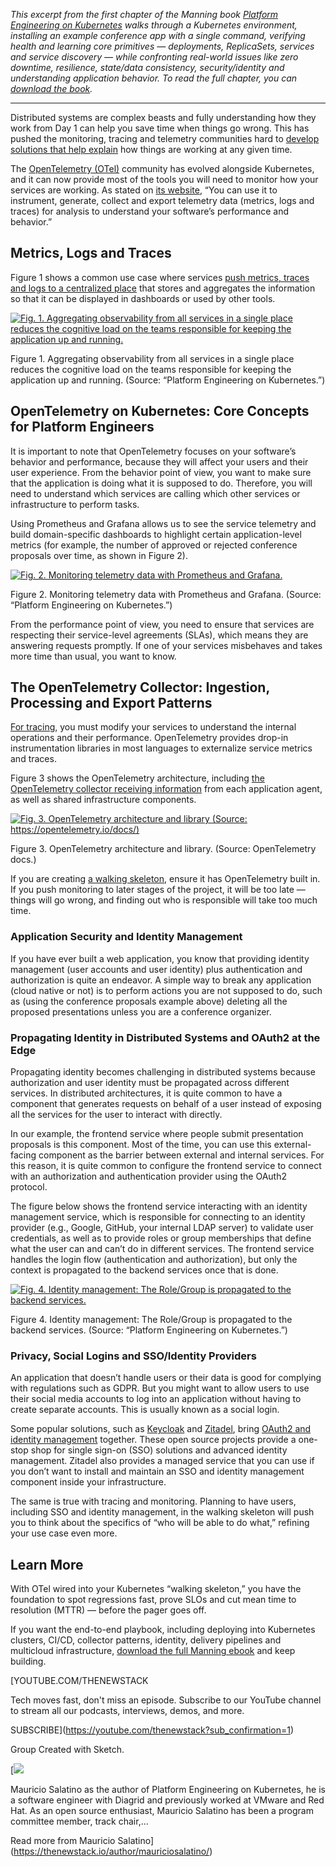 *This excerpt from the first chapter of the Manning book [Platform Engineering on Kubernetes](https://chronosphere.io/resource/platform-engineering-on-kubernetes/?utm_source=sponsored-content&utm_id=TNS) walks through a Kubernetes environment, installing an example conference app with a single command, verifying health and learning core primitives — deployments, ReplicaSets, services and service discovery — while confronting real-world issues like zero downtime, resilience, state/data consistency, security/identity and understanding application behavior. To read the full chapter, you can [download the book](https://chronosphere.io/resource/platform-engineering-on-kubernetes/?utm_source=sponsored-content&utm_id=TNS).*

---

Distributed systems are complex beasts and fully understanding how they work from Day 1 can help you save time when things go wrong. This has pushed the monitoring, tracing and telemetry communities hard to [develop solutions that help explain](https://www.youtube.com/watch?v=4iBU7YpG0Dw&utm_source=sponsored-content&utm_id=TNS) how things are working at any given time.

The [OpenTelemetry (OTel)](https://thenewstack.io/what-is-opentelemetry-the-ultimate-guide) community has evolved alongside Kubernetes, and it can now provide most of the tools you will need to monitor how your services are working. As stated on [its website](https://opentelemetry.io/), “You can use it to instrument, generate, collect and export telemetry data (metrics, logs and traces) for analysis to understand your software’s performance and behavior.”

## Metrics, Logs and Traces

Figure 1 shows a common use case where services [push metrics, traces and logs to a centralized place](https://dev.to/siddhantkcode/the-mechanics-of-distributed-tracing-in-opentelemetry-1ohk) that stores and aggregates the information so that it can be displayed in dashboards or used by other tools.

[![Fig. 1. Aggregating observability from all services in a single place reduces the cognitive load on the teams responsible for keeping the application up and running.](https://cdn.thenewstack.io/media/2025/10/0d0b88b1-aggregating-observability_fig1.png)](https://cdn.thenewstack.io/media/2025/10/0d0b88b1-aggregating-observability_fig1.png)

Figure 1. Aggregating observability from all services in a single place reduces the cognitive load on the teams responsible for keeping the application up and running. (Source: “Platform Engineering on Kubernetes.”)

## OpenTelemetry on Kubernetes: Core Concepts for Platform Engineers

It is important to note that OpenTelemetry focuses on your software’s behavior and performance, because they will affect your users and their user experience. From the behavior point of view, you want to make sure that the application is doing what it is supposed to do. Therefore, you will need to understand which services are calling which other services or infrastructure to perform tasks.

Using Prometheus and Grafana allows us to see the service telemetry and build domain-specific dashboards to highlight certain application-level metrics (for example, the number of approved or rejected conference proposals over time, as shown in Figure 2).

[![Fig. 2. Monitoring telemetry data with Prometheus and Grafana.](https://cdn.thenewstack.io/media/2025/10/40b6f656-monitoring-telemetry_fig2.png)](https://cdn.thenewstack.io/media/2025/10/40b6f656-monitoring-telemetry_fig2.png)

Figure 2. Monitoring telemetry data with Prometheus and Grafana. (Source: “Platform Engineering on Kubernetes.”)

From the performance point of view, you need to ensure that services are respecting their service-level agreements (SLAs), which means they are answering requests promptly. If one of your services misbehaves and takes more time than usual, you want to know.

## The OpenTelemetry Collector: Ingestion, Processing and Export Patterns

[For tracing](https://chronosphere.io/platform/distributed-tracing/?utm_source=sponsored-content&utm_id=TNS), you must modify your services to understand the internal operations and their performance. OpenTelemetry provides drop-in instrumentation libraries in most languages to externalize service metrics and traces.

Figure 3 shows the OpenTelemetry architecture, including [the OpenTelemetry collector receiving information](https://docs.chronosphere.io/ingest/metrics-traces/otel/otel-ingest?utm_source=sponsored-content&utm_id=TNS) from each application agent, as well as shared infrastructure components.

[![Fig. 3. OpenTelemetry architecture and library (Source: https://opentelemetry.io/docs/)](https://cdn.thenewstack.io/media/2025/10/4627f7a7-otel-architecture_fig3.png)](https://cdn.thenewstack.io/media/2025/10/4627f7a7-otel-architecture_fig3.png)

Figure 3. OpenTelemetry architecture and library. (Source: OpenTelemetry docs.)

If you are creating [a walking skeleton](https://www.youtube.com/watch?v=EY13z1XFVmg&t=2s), ensure it has OpenTelemetry built in. If you push monitoring to later stages of the project, it will be too late — things will go wrong, and finding out who is responsible will take too much time.

### Application Security and Identity Management

If you have ever built a web application, you know that providing identity management (user accounts and user identity) plus authentication and authorization is quite an endeavor. A simple way to break any application (cloud native or not) is to perform actions you are not supposed to do, such as (using the conference proposals example above) deleting all the proposed presentations unless you are a conference organizer.

### Propagating Identity in Distributed Systems and OAuth2 at the Edge

Propagating identity becomes challenging in distributed systems because authorization and user identity must be propagated across different services. In distributed architectures, it is quite common to have a component that generates requests on behalf of a user instead of exposing all the services for the user to interact with directly.

In our example, the frontend service where people submit presentation proposals is this component. Most of the time, you can use this external-facing component as the barrier between external and internal services. For this reason, it is quite common to configure the frontend service to connect with an authorization and authentication provider using the OAuth2 protocol.

The figure below shows the frontend service interacting with an identity management service, which is responsible for connecting to an identity provider (e.g., Google, GitHub, your internal LDAP server) to validate user credentials, as well as to provide roles or group memberships that define what the user can and can’t do in different services. The frontend service handles the login flow (authentication and authorization), but only the context is propagated to the backend services once that is done.

[![Fig. 4. Identity management: The Role/Group is propagated to the backend services.](https://cdn.thenewstack.io/media/2025/10/661990a1-identity-management_fig4.png)](https://cdn.thenewstack.io/media/2025/10/661990a1-identity-management_fig4.png)

Figure 4. Identity management: The Role/Group is propagated to the backend services. (Source: “Platform Engineering on Kubernetes.”)

### Privacy, Social Logins and SSO/Identity Providers

An application that doesn’t handle users or their data is good for complying with regulations such as GDPR. But you might want to allow users to use their social media accounts to log into an application without having to create separate accounts. This is usually known as a social login.

Some popular solutions, such as [Keycloak](https://www.keycloak.org/) and [Zitadel](https://zitadel.com/opensource), bring [OAuth2 and identity management](https://blog.gravatar.com/2024/05/10/oauth-2-0-simplified-unraveling-authorization-protocols/) together. These open source projects provide a one-stop shop for single sign-on (SSO) solutions and advanced identity management. Zitadel also provides a managed service that you can use if you don’t want to install and maintain an SSO and identity management component inside your infrastructure.

The same is true with tracing and monitoring. Planning to have users, including SSO and identity management, in the walking skeleton will push you to think about the specifics of “who will be able to do what,” refining your use case even more.

## Learn More

With OTel wired into your Kubernetes “walking skeleton,” you have the foundation to spot regressions fast, prove SLOs and cut mean time to resolution (MTTR) — before the pager goes off.

If you want the end-to-end playbook, including deploying into Kubernetes clusters, CI/CD, collector patterns, identity, delivery pipelines and multicloud infrastructure, [download the full Manning ebook](https://chronosphere.io/resource/platform-engineering-on-kubernetes/?utm_source=sponsored-content&utm_id=TNS) and keep building.

[YOUTUBE.COM/THENEWSTACK

Tech moves fast, don't miss an episode. Subscribe to our YouTube
channel to stream all our podcasts, interviews, demos, and more.

SUBSCRIBE](https://youtube.com/thenewstack?sub_confirmation=1)

Group
Created with Sketch.

[![](https://cdn.thenewstack.io/media/2024/03/ea0dc3f4-cropped-48da2e2e-1709755541792.jpeg)

Mauricio Salatino as the author of Platform Engineering on Kubernetes, he is a software engineer with Diagrid and previously worked at VMware and Red Hat. As an open source enthusiast, Mauricio Salatino has been a program committee member, track chair,...

Read more from Mauricio Salatino](https://thenewstack.io/author/mauriciosalatino/)